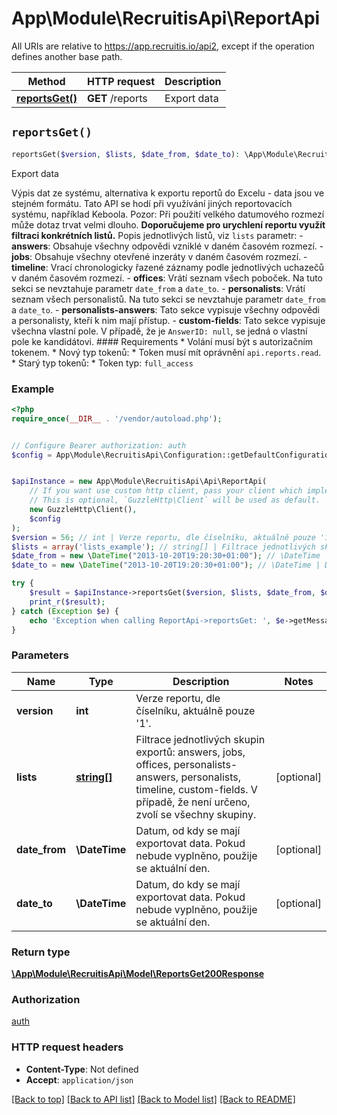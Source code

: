 # App\Module\RecruitisApi\ReportApi

All URIs are relative to https://app.recruitis.io/api2, except if the operation defines another base path.

| Method | HTTP request | Description |
| ------------- | ------------- | ------------- |
| [**reportsGet()**](ReportApi.md#reportsGet) | **GET** /reports | Export data |


## `reportsGet()`

```php
reportsGet($version, $lists, $date_from, $date_to): \App\Module\RecruitisApi\Model\ReportsGet200Response
```

Export data

Výpis dat ze systému, alternativa k exportu reportů do Excelu - data jsou ve stejném formátu. Tato API se hodí při využívání jiných reportovacích systému, například Keboola. Pozor: Při použití velkého datumového rozmezí může dotaz trvat velmi dlouho. **Doporučujeme pro urychlení reportu využít filtraci konkrétních listů.**  Popis jednotlivých listů, viz `lists` parametr:  - **answers**: Obsahuje všechny odpovědi vzniklé v daném časovém rozmezí.  - **jobs**: Obsahuje všechny otevřené inzeráty v daném časovém rozmezí. - **timeline**: Vrací chronologicky řazené záznamy podle jednotlivých uchazečů v daném časovém rozmezí. - **offices**: Vrátí seznam všech poboček. Na tuto sekci se nevztahuje parametr `date_from` a `date_to`. - **personalists**: Vrátí seznam všech personalistů. Na tuto sekci se nevztahuje parametr `date_from` a `date_to`. - **personalists-answers**: Tato sekce vypisuje všechny odpovědi a personalisty, kteří k nim mají přístup. - **custom-fields**: Tato sekce vypisuje všechna vlastní pole. V případě, že je `AnswerID: null`, se jedná o vlastní pole ke kandidátovi.  #### Requirements  * Volání musí být s autorizačním tokenem. * Nový typ tokenů:     * Token musí mít oprávnění `api.reports.read`. * Starý typ tokenů:     * Token typ: `full_access`

### Example

```php
<?php
require_once(__DIR__ . '/vendor/autoload.php');


// Configure Bearer authorization: auth
$config = App\Module\RecruitisApi\Configuration::getDefaultConfiguration()->setAccessToken('YOUR_ACCESS_TOKEN');


$apiInstance = new App\Module\RecruitisApi\Api\ReportApi(
    // If you want use custom http client, pass your client which implements `GuzzleHttp\ClientInterface`.
    // This is optional, `GuzzleHttp\Client` will be used as default.
    new GuzzleHttp\Client(),
    $config
);
$version = 56; // int | Verze reportu, dle číselníku, aktuálně pouze '1'.
$lists = array('lists_example'); // string[] | Filtrace jednotlivých skupin exportů: answers, jobs, offices, personalists-answers, personalists, timeline, custom-fields. V případě, že není určeno, zvolí se všechny skupiny.
$date_from = new \DateTime("2013-10-20T19:20:30+01:00"); // \DateTime | Datum, od kdy se mají exportovat data. Pokud nebude vyplněno, použije se aktuální den.
$date_to = new \DateTime("2013-10-20T19:20:30+01:00"); // \DateTime | Datum, do kdy se mají exportovat data. Pokud nebude vyplněno, použije se aktuální den.

try {
    $result = $apiInstance->reportsGet($version, $lists, $date_from, $date_to);
    print_r($result);
} catch (Exception $e) {
    echo 'Exception when calling ReportApi->reportsGet: ', $e->getMessage(), PHP_EOL;
}
```

### Parameters

| Name | Type | Description  | Notes |
| ------------- | ------------- | ------------- | ------------- |
| **version** | **int**| Verze reportu, dle číselníku, aktuálně pouze &#39;1&#39;. | |
| **lists** | [**string[]**](../Model/string.md)| Filtrace jednotlivých skupin exportů: answers, jobs, offices, personalists-answers, personalists, timeline, custom-fields. V případě, že není určeno, zvolí se všechny skupiny. | [optional] |
| **date_from** | **\DateTime**| Datum, od kdy se mají exportovat data. Pokud nebude vyplněno, použije se aktuální den. | [optional] |
| **date_to** | **\DateTime**| Datum, do kdy se mají exportovat data. Pokud nebude vyplněno, použije se aktuální den. | [optional] |

### Return type

[**\App\Module\RecruitisApi\Model\ReportsGet200Response**](../Model/ReportsGet200Response.md)

### Authorization

[auth](../../README.md#auth)

### HTTP request headers

- **Content-Type**: Not defined
- **Accept**: `application/json`

[[Back to top]](#) [[Back to API list]](../../README.md#endpoints)
[[Back to Model list]](../../README.md#models)
[[Back to README]](../../README.md)
